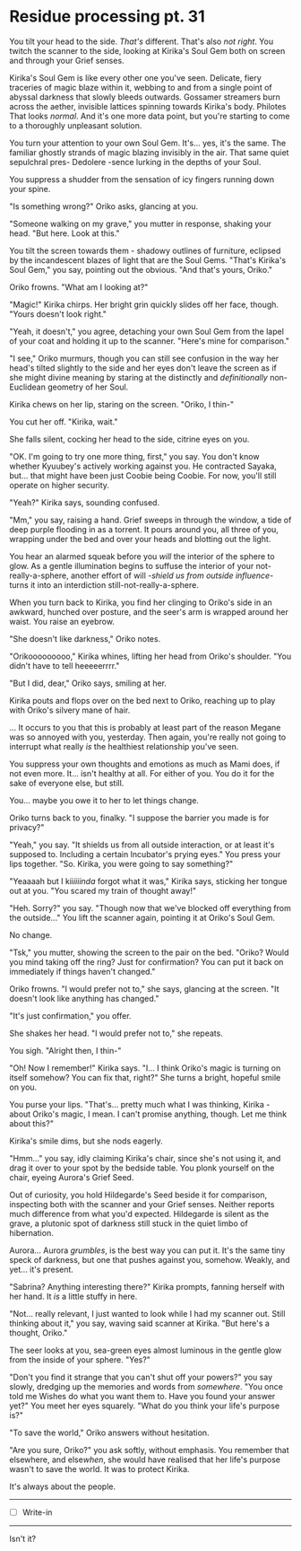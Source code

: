 # Residue processing pt. 31

You tilt your head to the side. *That's* different. That's also *not right*. You twitch the scanner to the side, looking at Kirika's Soul Gem both on screen and through your Grief senses.

Kirika's Soul Gem is like every other one you've seen. Delicate, fiery traceries of magic blaze within it, webbing to and from a single point of abyssal darkness that slowly bleeds outwards. Gossamer streamers burn across the aether, invisible lattices spinning towards Kirika's body.
Philotes
That looks *normal*. And it's one more data point, but you're starting to come to a thoroughly unpleasant solution.

You turn your attention to your own Soul Gem. It's... yes, it's the same. The familiar ghostly strands of magic blazing invisibly in the air. That same quiet sepulchral pres-
Dedolere
\-sence lurking in the depths of your Soul.

You suppress a shudder from the sensation of icy fingers running down your spine.

"Is something wrong?" Oriko asks, glancing at you.

"Someone walking on my grave," you mutter in response, shaking your head. "But here. Look at this."

You tilt the screen towards them - shadowy outlines of furniture, eclipsed by the incandescent blazes of light that are the Soul Gems. "That's Kirika's Soul Gem," you say, pointing out the obvious. "And that's yours, Oriko."

Oriko frowns. "What am I looking at?"

"Magic!" Kirika chirps. Her bright grin quickly slides off her face, though. "Yours doesn't look right."

"Yeah, it doesn't," you agree, detaching your own Soul Gem from the lapel of your coat and holding it up to the scanner. "Here's mine for comparison."

"I see," Oriko murmurs, though you can still see confusion in the way her head's tilted slightly to the side and her eyes don't leave the screen as if she might divine meaning by staring at the distinctly and *definitionally* non-Euclidean geometry of her Soul.

Kirika chews on her lip, staring on the screen. "Oriko, I thin-"

You cut her off. "Kirika, wait."

She falls silent, cocking her head to the side, citrine eyes on you.

"OK. I'm going to try one more thing, first," you say. You don't know whether Kyuubey's actively working against you. He contracted Sayaka, but... that might have been just Coobie being Coobie. For now, you'll still operate on higher security.

"Yeah?" Kirika says, sounding confused.

"Mm," you say, raising a hand. Grief sweeps in through the window, a tide of deep purple flooding in as a torrent. It pours around you, all three of you, wrapping under the bed and over your heads and blotting out the light.

You hear an alarmed squeak before you *will* the interior of the sphere to glow. As a gentle illumination begins to suffuse the interior of your not-really-a-sphere, another effort of will -*shield us from outside influence*- turns it into an interdiction still-not-really-a-sphere.

When you turn back to Kirika, you find her clinging to Oriko's side in an awkward, hunched over posture, and the seer's arm is wrapped around her waist. You raise an eyebrow.

"She doesn't like darkness," Oriko notes.

"Orikooooooooo," Kirika whines, lifting her head from Oriko's shoulder. "You didn't have to tell heeeeerrrr."

"But I did, dear," Oriko says, smiling at her.

Kirika pouts and flops over on the bed next to Oriko, reaching up to play with Oriko's silvery mane of hair.

... It occurs to you that this is probably at least part of the reason Megane was so annoyed with you, yesterday. Then again, you're really not going to interrupt what really *is* the healthiest relationship you've seen.

You suppress your own thoughts and emotions as much as Mami does, if not even more. It... isn't healthy at all. For either of you. You do it for the sake of everyone else, but still.

You... maybe you owe it to her to let things change.

Oriko turns back to you, finalky. "I suppose the barrier you made is for privacy?"

"Yeah," you say. "It shields us from all outside interaction, or at least it's supposed to. Including a certain Incubator's prying eyes." You press your lips together. "So. Kirika, you were going to say something?"

"Yeaaaah but I kii*iiiinda* forgot what it was," Kirika says, sticking her tongue out at you. "You scared my train of thought away!"

"Heh. Sorry?" you say. "Though now that we've blocked off everything from the outside..." You lift the scanner again, pointing it at Oriko's Soul Gem.

No change.

"Tsk," you mutter, showing the screen to the pair on the bed. "Oriko? Would you mind taking off the ring? Just for confirmation? You can put it back on immediately if things haven't changed."

Oriko frowns. "I would prefer not to," she says, glancing at the screen. "It doesn't look like anything has changed."

"It's just confirmation," you offer.

She shakes her head. "I would prefer not to," she repeats.

You sigh. "Alright then, I thin-"

"Oh! Now I remember!" Kirika says. "I... I think Oriko's magic is turning on itself somehow? You can fix that, right?" She turns a bright, hopeful smile on you.

You purse your lips. "That's... pretty much what I was thinking, Kirika - about Oriko's magic, I mean. I can't promise anything, though. Let me think about this?"

Kirika's smile dims, but she nods eagerly.

"Hmm..." you say, idly claiming Kirika's chair, since she's not using it, and drag it over to your spot by the bedside table. You plonk yourself on the chair, eyeing Aurora's Grief Seed.

Out of curiosity, you hold Hildegarde's Seed beside it for comparison, inspecting both with the scanner and your Grief senses. Neither reports much difference from what you'd expected. Hildegarde is silent as the grave, a plutonic spot of darkness still stuck in the quiet limbo of hibernation.

Aurora... Aurora *grumbles*, is the best way you can put it. It's the same tiny speck of darkness, but one that pushes against you, somehow. Weakly, and yet... it's present.

"Sabrina? Anything interesting there?" Kirika prompts, fanning herself with her hand. It *is* a little stuffy in here.

"Not... really relevant, I just wanted to look while I had my scanner out. Still thinking about it," you say, waving said scanner at Kirika. "But here's a thought, Oriko."

The seer looks at you, sea-green eyes almost luminous in the gentle glow from the inside of your sphere. "Yes?"

"Don't you find it strange that you can't shut off your powers?" you say slowly, dredging up the memories and words from *somewhere*. "You once told me Wishes do what you want them to. Have you found your answer yet?" You meet her eyes squarely. "What do you think your life's purpose is?"

"To save the world," Oriko answers without hesitation.

"Are you sure, Oriko?" you ask softly, without emphasis. You remember that elsewhere, and else*when*, she would have realised that her life's purpose wasn't to save the world. It was to protect Kirika.

It's always about the people.

---

- [ ] Write-in

---

Isn't it?

